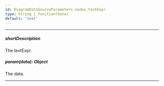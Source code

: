 ```yaml
---
id: DiagramDataSourceParameters.nodes.textExpr
type: String | function(data)
default: 'text'
---
```

---
##### shortDescription
The textExpr.

##### param(data): Object
The data.

---
